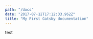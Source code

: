 ```yaml
---
path: "/docs"
date: "2017-07-12T17:12:33.962Z"
title: "My First Gatsby documentation"
---
```


test
